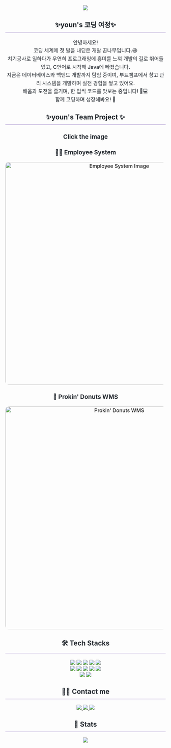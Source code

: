 <div align="center">
    <img src="https://capsule-render.vercel.app/api?type=wave&color=fff0fc&height=180&text=Hey,%20Code!%20Let%20Me%20Take%20a%20Bite&animation=blinking&fontColor=555555&fontSize=40" />
</div>

<div align="center"> 
    <h2 style="border-bottom: 2px solid #D1C6E4; color: #1f2429; padding-bottom: 10px;"> ✨youn's 코딩 여정✨ </h2>  
    <div style="font-weight: 500; font-size: 16px; text-align: center; color: #282d33; line-height: 1.6;"> 
        안녕하세요!<br>
        코딩 세계에 첫 발을 내딛은 개발 꿈나무입니다.😆<br>
        치기공사로 일하다가 우연히 프로그래밍에 흥미를 느껴 개발의 길로 뛰어들었고, C언어로 시작해 Java에 빠졌습니다.<br>
        지금은 데이터베이스와 백엔드 개발까지 탐험 중이며, 부트캠프에서 창고 관리 시스템을 개발하며 실전 경험을 쌓고 있어요.<br>
        배움과 도전을 즐기며, 한 입씩 코드를 맛보는 중입니다! 🍩💻<br>
        함께 코딩하며 성장해봐요! 🚀
    </div> 
</div>

<div align="center">
    <h2 style="border-bottom: 2px solid #D1C6E4; color: #1f2429; padding-bottom: 10px;"> ✨youn's Team Project ✨</h2>
    <div style="font-weight: 500; font-size: 16px; color: #282d33; text-align: center;">
        <h3>Click the image</h3>
        <div style="margin-bottom: 20px;">
            <h3>👩‍💼 Employee System</h3>
            <a href="https://github.com/kya9505/HR-finder" target="_blank">
                <img src="https://github.com/user-attachments/assets/f5dfbd29-7592-400f-9361-55bf29cb83ab" alt="Employee System Image" width="700" style="border-radius: 10px; transition: transform 0.3s ease;"/>
            </a>
        </div>
        <div>
            <h3>🍩 Prokin' Donuts WMS</h3>
            <a href="https://github.com/kya9505/Prokin-Donuts" target="_blank">
                <img src="https://github.com/user-attachments/assets/efbcece9-b7f3-45a9-a973-b368777e77d5" alt="Prokin' Donuts WMS" width="700" style="border-radius: 10px; transition: transform 0.3s ease;"/>
            </a>
        </div>
    </div>  
</div>

<div align="center">
    <h2 style="border-bottom: 2px solid #D1C6E4; color: #282d33; padding-bottom: 10px;"> 🛠️ Tech Stacks </h2>
    <div style="margin: 20px auto; text-align: center;">
        <img src="https://img.shields.io/badge/Java-007396?style=for-the-badge&logo=Java&logoColor=white">
        <img src="https://img.shields.io/badge/Linux-FCC624?style=for-the-badge&logo=Linux&logoColor=white">
        <img src="https://img.shields.io/badge/Node.js-339933?style=for-the-badge&logo=Node.js&logoColor=white">
        <img src="https://img.shields.io/badge/Docker-2496ED?style=for-the-badge&logo=Docker&logoColor=white">
        <img src="https://img.shields.io/badge/Spring-6DB33F?style=for-the-badge&logo=Spring&logoColor=white">
        <br>
        <img src="https://img.shields.io/badge/Spring Boot-6DB33F?style=for-the-badge&logo=Spring Boot&logoColor=white">
        <img src="https://img.shields.io/badge/Git-F05032?style=for-the-badge&logo=Git&logoColor=white">
        <img src="https://img.shields.io/badge/GitHub Pages-222222?style=for-the-badge&logo=GitHub Pages&logoColor=white">
        <img src="https://img.shields.io/badge/Github-181717?style=for-the-badge&logo=Github&logoColor=white">
        <img src="https://img.shields.io/badge/Notion-000000?style=for-the-badge&logo=Notion&logoColor=white">
        <br>
        <img src="https://img.shields.io/badge/Discord-5865F2?style=for-the-badge&logo=Discord&logoColor=white">
        <img src="https://img.shields.io/badge/Slack-4A154B?style=for-the-badge&logo=Slack&logoColor=white">
    </div>
</div>

<div align="center">
    <h2 style="border-bottom: 2px solid #D1C6E4; color: #282d33; padding-bottom: 10px;"> 🧑‍💻 Contact me </h2>
    <div>
        <a href="https://velog.io/@dbsdk4211/posts"> 
            <img src="https://img.shields.io/badge/Velog-20C997?style=for-the-badge&logo=Velog&logoColor=white">
        </a>
        <a href="#"> 
            <a href="https://blog.naver.com/yadaily"> 
            <img src="https://img.shields.io/badge/Naver-03C75A?style=for-the-badge&logo=Naver&logoColor=white">
        </a>
        <a href="#"> 
            <img src="https://img.shields.io/badge/Notion-000000?style=for-the-badge&logo=Notion&logoColor=white">
        </a>
    </div>  
</div>

<div align="center">
    <h2 style="border-bottom: 2px solid #D1C6E4; color: #282d33; padding-bottom: 10px;"> 🏅 Stats </h2>
    <div>
        <img src="https://github-readme-stats.vercel.app/api?username=kya9505&bg_color=180,00000000,00000000&title_color=000000&text_color=000000"/>
    </div>
</div>
